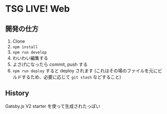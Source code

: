 # TSG LIVE! Web

## 開発の仕方

1. Clone
1. `npm install`
1. `npm run develop`
1. わいわい編集する
1. よさげになったら commit, push する
1. `npm run deploy` すると deploy されます (これはその場のファイルを元にビルドするため、必要に応じて `git stash` などすること)

## History

Gatsby.js V2 starter を使って生成されたっぽい